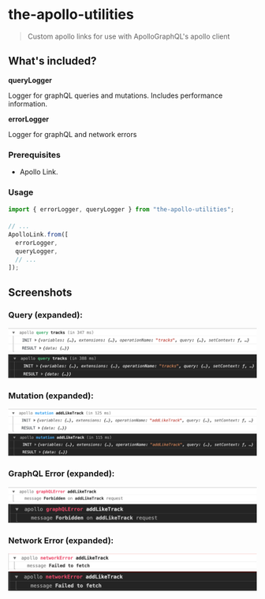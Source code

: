 # the-apollo-utilities

> Custom apollo links for use with ApolloGraphQL's apollo client

## What's included?

**queryLogger**

Logger for graphQL queries and mutations. Includes performance information.

**errorLogger**

Logger for graphQL and network errors

### Prerequisites

- Apollo Link.

### Usage

```javascript
import { errorLogger, queryLogger } from "the-apollo-utilities";

// ...
ApolloLink.from([
  errorLogger,
  queryLogger,
  // ...
]);
```

## Screenshots

### Query (expanded):

![Query Expanded](./docs/example-output.png)
![Query Expanded - Dark](./docs/example-output-dark.png)

### Mutation (expanded):

![Mutation Expanded](./docs/example-output-mutation.png)
![Mutation Expanded - Dark](./docs/example-output-mutation-dark.png)

### GraphQL Error (expanded):

![Mutation Expanded](./docs/example-output-graphQLError.png)
![Mutation Expanded - Dark](./docs/example-output-graphQLError-dark.png)

### Network Error (expanded):

![Mutation Expanded](./docs/example-output-networkError.png)
![Mutation Expanded - Dark](./docs/example-output-networkError-dark.png)
